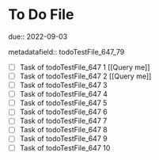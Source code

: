 # To Do File

due:: 2022-09-03

metadatafield:: todoTestFile_647_79

- [ ] Task of todoTestFile_647 1 [[Query me]]
- [ ] Task of todoTestFile_647 2 [[Query me]]
- [ ] Task of todoTestFile_647 3
- [ ] Task of todoTestFile_647 4
- [ ] Task of todoTestFile_647 5
- [ ] Task of todoTestFile_647 6
- [ ] Task of todoTestFile_647 7
- [ ] Task of todoTestFile_647 8
- [ ] Task of todoTestFile_647 9
- [ ] Task of todoTestFile_647 10